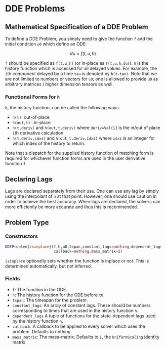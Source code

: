 # DDE Problems

## Mathematical Specification of a DDE Problem

To define a DDE Problem, you simply need to give the function ``f`` and the initial
condition ``u0`` which define an ODE:

```math
du = f(t,u,h)
```

`f` should be specified as `f(t,u,h)` (or in-place as `f(t,u,h,du)`).
`h` is the history function which is accessed for all delayed values. For example,
the `i`th component delayed by a time `tau` is denoted by `h(t-tau)`.
Note that we are not limited to numbers or vectors for `u0`; one is allowed to
provide `u0` as arbitrary matrices / higher dimension tensors as well.

### Functional Forms for `h`

`h`, the history function, can be called the following ways:

- `h(t)`: out-of-place
- `h(out,t)` : in-place
- `h(t,deriv)` and `h(out,t,deriv)` where `deriv=Val{i}` is the in/out of place
  `i`th derivative calculation
- `h(t,deriv,idxs)` and `h(out,t,deriv,idxs)` where `idxs` is an integer for which
  index of the history to return.
  
Note that a dispatch for the supplied history function of matching form is required 
for whichever function forms are used in the user derivative function `f`. 

## Declaring Lags

Lags are declared separately from their use. One can use any lag by simply using
the interpolant of `h` at that point. However, one should use caution in order
to achieve the best accuracy. When lags are declared, the solvers can more
efficiently be more accurate and thus this is recommended.

## Problem Type

### Constructors

```julia
DDEProblem{isinplace}(f,h,u0,tspan,constant_lags=nothing,dependent_lags=nothing;
                      callback=nothing,mass_matrix=I)
```

`isinplace` optionally sets whether the function is inplace or not. This is
determined automatically, but not inferred.

### Fields

* `f`: The function in the ODE.
* `h`: The history function for the ODE before `t0`.
* `tspan`: The timespan for the problem.
* `constant_lags`: An array of constant lags. These should be numbers corresponding
  to times that are used in the history function `h`.
* `dependent_lags` A tuple of functions for the state-dependent lags used by the
  history function `h`.
* `callback`: A callback to be applied to every solver which uses the problem.
  Defaults to nothing.
* `mass_matrix`: The mass-matrix. Defaults to `I`, the `UniformScaling` identity matrix.
